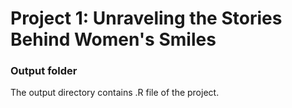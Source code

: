 # Project 1: Unraveling the Stories Behind Women's Smiles
### Output folder

The output directory contains .R file of the project.
